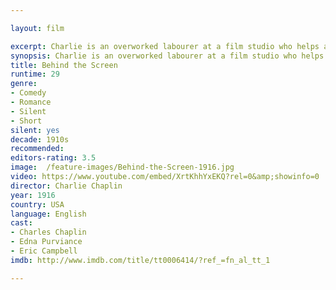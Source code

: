```yaml
---

layout: film

excerpt: Charlie is an overworked labourer at a film studio who helps a young woman find work even while his coworkers strike against his tyrannical boss.
synopsis: Charlie is an overworked labourer at a film studio who helps a young woman find work even while his coworkers strike against his tyrannical boss.
title: Behind the Screen
runtime: 29
genre: 
- Comedy
- Romance
- Silent
- Short
silent: yes
decade: 1910s
recommended: 
editors-rating: 3.5
image:  /feature-images/Behind-the-Screen-1916.jpg
video: https://www.youtube.com/embed/XrtKhhYxEKQ?rel=0&amp;showinfo=0
director: Charlie Chaplin
year: 1916
country: USA
language: English 
cast:
- Charles Chaplin
- Edna Purviance
- Eric Campbell
imdb: http://www.imdb.com/title/tt0006414/?ref_=fn_al_tt_1

---
```


